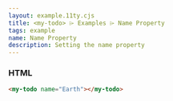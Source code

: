 ```yaml
---
layout: example.11ty.cjs
title: <my-todo> ⌲ Examples ⌲ Name Property
tags: example
name: Name Property
description: Setting the name property
---
```


<my-todo name="Earth"></my-todo>

<h3>HTML</h3>

```html
<my-todo name="Earth"></my-todo>
```
